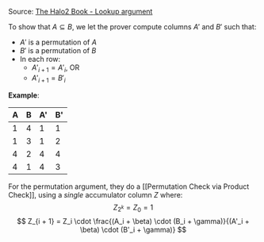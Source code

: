 Source: [The Halo2 Book - Lookup argument](https://zcash.github.io/halo2/design/proving-system/lookup.html)

To show that $A \subseteq B$, we let the prover compute columns $A'$ and $B'$ such that:
- $A'$ is a permutation of $A$
- $B'$ is a permutation of $B$
- In each row:
	- $A'_{i + 1} = A'_i$, OR
	- $A'_{i + 1} = B'_i$

**Example**:

| A | B | A' | B' |
|---|---|----|----|
| 1 | 4 | 1  | 1  |
| 1 | 3 | 1  | 2  |
| 4 | 2 | 4  | 4  |
| 4 | 1 | 4  | 3  |
For the permutation argument, they do a [[Permutation Check via Product Check]], using a *single* accumulator column $Z$ where:
$$
Z_{2^k} = Z_0 = 1
$$
$$
Z_{i + 1} = Z_i \cdot \frac{(A_i + \beta) \cdot (B_i + \gamma)}{(A'_i + \beta) \cdot (B'_i + \gamma)}
$$
